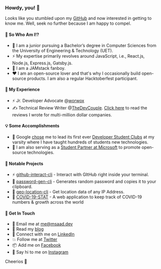 ### Howdy, you! 👋

<!--
**msaaddev/msaaddev** is a ✨ _special_ ✨ repository because its `README.md` (this file) appears on your GitHub profile.

Here are some ideas to get you started:

- 🔭 I’m currently working on ...
- 🌱 I’m currently learning ...
- 👯 I’m looking to collaborate on ...
- 🤔 I’m looking for help with ...
- 💬 Ask me about ...
- 📫 How to reach me: ...
- 😄 Pronouns: ...
- ⚡ Fun fact: ...
-->

Looks like you stumbled upon my [GitHub](https://github.com/msaaddev) and now interested in getting to know me. Well, seek no further because I am happy to compel.

#### 🤔 So Who Am I!?

- 🏫 I am a junior pursuing a Bachelor’s degree in Computer Sciences from the University of Engineering & Technology (UET).
- ⚡️ My expertise primarily revolves around JavaScript, i.e., React.js, Node.js, Express.js, Gatsby.js.
- 🚀 I am a JAMstack fanboy.
- ♥️ I am an open-source lover and that's why I occasionally build open-source products. I am also a regular Hacktoberfest participant.

#### 🚀 My Experience

- ⚡️ Jr. Developer Advocate @[worwox](http://worwox.com/)
- ✍️ Technical Review Writer @[TheDevCouple](https://thedevcouple.com/). [Click here](https://thedevcouple.com/author/muhammadsaad/) to read the reviews I wrote for multi-million dollar companies.

#### 💡 Some Accomplishments

- 🎯 Google [chose](https://drive.google.com/file/d/1oFZ4fY837o_gTmrX2TyBuceQSllSlhUq/view) me to lead its first ever [Developer Student Clubs](https://developers.google.com/community/dsc) at my varsity where I have taught hundreds of students new technologies.
- 🙌 I am also serving as a [Student Partner at Microsoft](https://studentpartners.microsoft.com/en-us/Account/DisplayMSPCertificate?url=338ed5062c5449b2bf23bc2edfae5e35) to promote open-source technologies.

#### 🚀 Notable Projects

- ⚡️ [github-interact-cli](https://github.com/msaaddev/github-interact-cli) - Interact with GItHub right inside your terminal.
- 🔑 [password-gen-cli](https://github.com/msaaddev/password-gen-cli) - Generates random password and copies it to your clipboard.
- 📌 [geo-location-cli](https://github.com/msaaddev/geo-location-cli) - Get location data of any IP Address.
- 🦠 [COVID-19-STAT](https://github.com/msaaddev/COVID-19-STAT) - A web application to keep track of COVID-19 numbers & growth across the world

#### 🤙 Get In Touch

- 📩 Email me at [me@msaad.dev](mailto:me@msaad.dev)
- 📖 Read my [blog](http://msaad.dev/)
- 👥 Connect with me on [LinkedIn](https://www.linkedin.com/in/msaaddev/)
- 💥 Follow me at [Twitter](https://twitter.com/MSaaddev)
- 📦 Add me on [Facebook](https://www.facebook.com/msaaddev/)
- 👋 Say hi to me on [Instagram](instagram.com/msaaddev)

Cheerios 🤞
